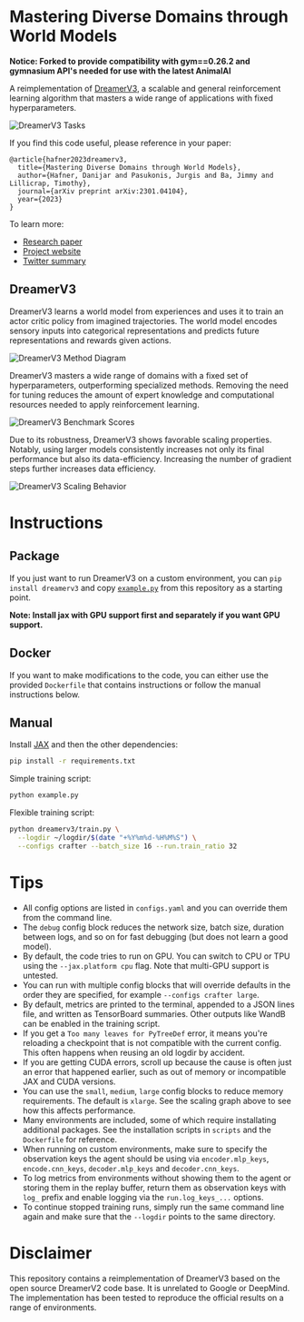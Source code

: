 # Mastering Diverse Domains through World Models

**Notice: Forked to provide compatibility with gym==0.26.2 and gymnasium API's needed for use with the latest AnimalAI**

A reimplementation of [DreamerV3][paper], a scalable and general reinforcement
learning algorithm that masters a wide range of applications with fixed
hyperparameters.

![DreamerV3 Tasks](https://user-images.githubusercontent.com/2111293/217647148-cbc522e2-61ad-4553-8e14-1ecdc8d9438b.gif)

If you find this code useful, please reference in your paper:

```
@article{hafner2023dreamerv3,
  title={Mastering Diverse Domains through World Models},
  author={Hafner, Danijar and Pasukonis, Jurgis and Ba, Jimmy and Lillicrap, Timothy},
  journal={arXiv preprint arXiv:2301.04104},
  year={2023}
}
```

To learn more:

- [Research paper][paper]
- [Project website][website]
- [Twitter summary][tweet]

## DreamerV3

DreamerV3 learns a world model from experiences and uses it to train an actor
critic policy from imagined trajectories. The world model encodes sensory
inputs into categorical representations and predicts future representations and
rewards given actions.

![DreamerV3 Method Diagram](https://user-images.githubusercontent.com/2111293/217355673-4abc0ce5-1a4b-4366-a08d-64754289d659.png)

DreamerV3 masters a wide range of domains with a fixed set of hyperparameters,
outperforming specialized methods. Removing the need for tuning reduces the
amount of expert knowledge and computational resources needed to apply
reinforcement learning.

![DreamerV3 Benchmark Scores](https://user-images.githubusercontent.com/2111293/217356042-536a693a-cb5e-42aa-a20f-5303a77cad9c.png)

Due to its robustness, DreamerV3 shows favorable scaling properties. Notably,
using larger models consistently increases not only its final performance but
also its data-efficiency. Increasing the number of gradient steps further
increases data efficiency.

![DreamerV3 Scaling Behavior](https://user-images.githubusercontent.com/2111293/217356063-0cf06b17-89f0-4d5f-85a9-b583438c98dd.png)

# Instructions

## Package

If you just want to run DreamerV3 on a custom environment, you can `pip install
dreamerv3` and copy [`example.py`][example] from this repository as a starting
point.

**Note: Install jax with GPU support first and separately if you want GPU support.**

## Docker

If you want to make modifications to the code, you can either use the provided
`Dockerfile` that contains instructions or follow the manual instructions
below.

## Manual

Install [JAX][jax] and then the other dependencies:

```sh
pip install -r requirements.txt
```

Simple training script:

```sh
python example.py
```

Flexible training script:

```sh
python dreamerv3/train.py \
  --logdir ~/logdir/$(date "+%Y%m%d-%H%M%S") \
  --configs crafter --batch_size 16 --run.train_ratio 32
```

# Tips

- All config options are listed in `configs.yaml` and you can override them
  from the command line.
- The `debug` config block reduces the network size, batch size, duration
  between logs, and so on for fast debugging (but does not learn a good model).
- By default, the code tries to run on GPU. You can switch to CPU or TPU using
  the `--jax.platform cpu` flag. Note that multi-GPU support is untested.
- You can run with multiple config blocks that will override defaults in the
  order they are specified, for example `--configs crafter large`.
- By default, metrics are printed to the terminal, appended to a JSON lines
  file, and written as TensorBoard summaries. Other outputs like WandB can be
  enabled in the training script.
- If you get a `Too many leaves for PyTreeDef` error, it means you're
  reloading a checkpoint that is not compatible with the current config. This
  often happens when reusing an old logdir by accident.
- If you are getting CUDA errors, scroll up because the cause is often just an
  error that happened earlier, such as out of memory or incompatible JAX and
  CUDA versions.
- You can use the `small`, `medium`, `large` config blocks to reduce memory
  requirements. The default is `xlarge`. See the scaling graph above to see how
  this affects performance.
- Many environments are included, some of which require installating additional
  packages. See the installation scripts in `scripts` and the `Dockerfile` for
  reference.
- When running on custom environments, make sure to specify the observation
  keys the agent should be using via `encoder.mlp_keys`, `encode.cnn_keys`,
  `decoder.mlp_keys` and `decoder.cnn_keys`.
- To log metrics from environments without showing them to the agent or storing
  them in the replay buffer, return them as observation keys with `log_` prefix
  and enable logging via the `run.log_keys_...` options.
- To continue stopped training runs, simply run the same command line again and
  make sure that the `--logdir` points to the same directory.

# Disclaimer

This repository contains a reimplementation of DreamerV3 based on the open
source DreamerV2 code base. It is unrelated to Google or DeepMind. The
implementation has been tested to reproduce the official results on a range of
environments.

[jax]: https://github.com/google/jax#pip-installation-gpu-cuda
[paper]: https://arxiv.org/pdf/2301.04104v1.pdf
[website]: https://danijar.com/dreamerv3
[tweet]: https://twitter.com/danijarh/status/1613161946223677441
[example]: https://github.com/danijar/dreamerv3/blob/main/example.py
